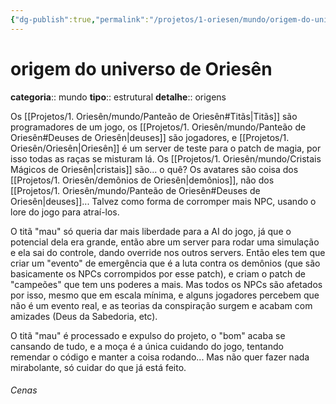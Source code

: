 ```yaml
---
{"dg-publish":true,"permalink":"/projetos/1-oriesen/mundo/origem-do-universo-de-oriesen/"}
---
```




# origem do universo de Oriesên
**categoria**:: mundo
**tipo**:: estrutural
**detalhe**:: origens

Os [[Projetos/1. Oriesên/mundo/Panteão de Oriesên#Titãs|Titãs]] são programadores de um jogo, os [[Projetos/1. Oriesên/mundo/Panteão de Oriesên#Deuses de Oriesên|deuses]] são jogadores, e [[Projetos/1. Oriesên/Oriesên|Oriesên]] é um server de teste para o patch de magia, por isso todas as raças se misturam lá. Os [[Projetos/1. Oriesên/mundo/Cristais Mágicos de Oriesên|cristais]] são... o quê? Os avatares são coisa dos [[Projetos/1. Oriesên/demônios de Oriesên|demônios]], não dos [[Projetos/1. Oriesên/mundo/Panteão de Oriesên#Deuses de Oriesên|deuses]]... Talvez como forma de corromper mais NPC, usando o lore do jogo para atraí-los.

O titã "mau" só queria dar mais liberdade para a AI do jogo, já que o potencial dela era grande, então abre um server para rodar uma simulação e ela sai do controle, dando override nos outros servers. Então eles tem que criar um "evento" de emergência que é a luta contra os demônios (que são basicamente os NPCs corrompidos por esse patch), e criam o patch de "campeões" que tem uns poderes a mais. Mas todos os NPCs são afetados por isso, mesmo que em escala mínima, e alguns jogadores percebem que não é um evento real, e as teorias da conspiração surgem e acabam com amizades (Deus da Sabedoria, etc).

O titã "mau" é processado e expulso do projeto, o "bom" acaba se cansando de tudo, e a moça é a única cuidando do jogo, tentando remendar o código e manter a coisa rodando... Mas não quer fazer nada mirabolante, só cuidar do que já está feito.

###### Cenas


